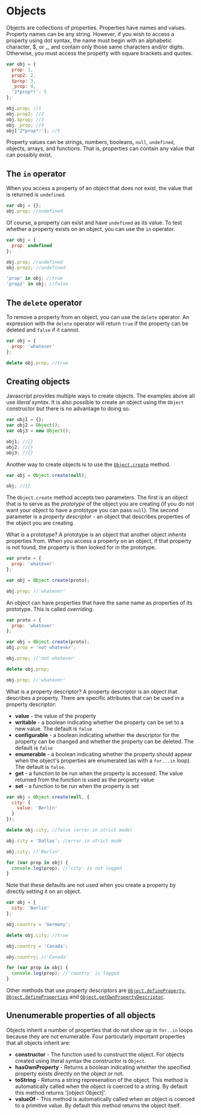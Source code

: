# Objects

Objects are collections of properties. Properties have names and values. Property names can be any string. However, if you wish to access a property using dot syntax, the name must begin with an alphabetic character, $, or _, and contain only those same characters and/or digits. Otherwise, you must access the property with square brackets and quotes.

```js
var obj = {
  prop: 1,
  prop2: 2,
  $prop: 3,
  _prop: 4,
  '2*prop*!': 5
};

obj.prop; //1
obj.prop2; //2
obj.$prop; //3
obj._prop; //4
obj['2*prop*!']; //5
```

Property values can be strings, numbers, booleans, `null`, `undefined`, objects, arrays, and functions. That is, properties can contain any value that can possibly exist.

## The `in` operator

When you access a property of an object that does not exist, the value that is returned is `undefined`.

```js
var obj = {};
obj.prop; //undefined
```

Of course, a property can exist and have `undefined` as its value. To test whether a property exists on an object, you can use the `in` operator.

```js
var obj = {
  prop: undefined
};

obj.prop; //undefined
obj.prop2; //undefined

'prop' in obj; //true
'prop2' in obj; //false
```

## The `delete` operator
To remove a property from an object, you can use the `delete` operator. An expression with the `delete` operator will return `true` if the property can be deleted and `false` if it cannot.

```js
var obj = {
  prop: 'whatever'
};

delete obj.prop; //true
```

## Creating objects

Javascript provides multiple ways to create objects. The examples above all use _literal syntax_. It is also possible to create an object using the `Object` constructor but there is no advantage to doing so.

```js
var obj1 = {};
var obj2 = Object();
var obj3 = new Object();

obj1; //{}
obj2; //{}
obj3; //{}
```

Another way to create objects is to use the <a href="https://developer.mozilla.org/en-US/docs/Web/JavaScript/Reference/Global_Objects/Object/create">`Object.create`</a> method.

```js
var obj = Object.create(null);

obj; //{}
```

The `Object.create` method accepts two parameters. The first is an object that is to serve as the _prototype_ of the object you are creating (if you do not want your object to have a prototype you can pass `null`). The second parameter is a _property descriptor_ - an object that describes properties of the object you are creating.

What is a prototype? A prototype is an object that another object _inherits_ properties from. When you access a property on an object, if that property is not found, the property is then looked for in the prototype.

```js
var proto = {
  prop: 'whatever'
};

var obj = Object.create(proto);

obj.prop; //'whatever'
```

An object can have properties that have the same name as properties of its prototype. This is called _overriding_.

```js
var proto = {
  prop: 'whatever'
};

var obj = Object.create(proto);
obj.prop = 'not whatever';

obj.prop; //'not whatever'

delete obj.prop;

obj.prop; //'whatever'
```

What is a property descriptor? A property descriptor is an object that describes a property. There are specific attributes that can be used in a property descriptor:

* **value** - the value of the property
* **writable** - a boolean indicating whether the property can be set to a new value. The default is `false`
* **configurable** - a boolean indicating whether the descriptor for the property can be changed and whether the property can be deleted. The default is `false`
* **enumerable** - a boolean indicating whether the property should appear when the object's properties are enumerated (as with a `for...in` loop). The default is `false`.
* **get** - a function to be run when the property is accessed. The value returned from the function is used as the property value
* **set** - a function to be run when the property is set

```js
var obj = Object.create(null, {
  city: {
    value: 'Berlin'
  }
});

delete obj.city; //false (error in strict mode)

obj.city = 'Dallas'; //error in strict mode

obj.city; //'Berlin'

for (var prop in obj) {
  console.log(prop); //'city' is not logged
}
```

Note that these defaults are not used when you create a property by directly setting it on an object.

```js
var obj = {
  city: 'Berlin'
};

obj.country = 'Germany';

delete obj.city; //true

obj.country = 'Canada';

obj.country; //'Canada'

for (var prop in obj) {
  console.log(prop); //'country' is logged
}

```

Other methods that use property descriptors are <a href="https://developer.mozilla.org/en-US/docs/Web/JavaScript/Reference/Global_Objects/Object/defineProperty">`Object.defineProperty`</a>, <a href="https://developer.mozilla.org/en-US/docs/Web/JavaScript/Reference/Global_Objects/Object/defineProperties">`Object.defineProperties`</a> and <a href="https://developer.mozilla.org/en-US/docs/Web/JavaScript/Reference/Global_Objects/Object/getOwnPropertyDescriptor">`Object.getOwnPropertyDescriptor`</a>.

## Unenumerable properties of all objects

Objects inherit a number of properties that do not show up in `for..in` loops because they are not enumerable. Four particularly important properties that all objects inherit are:

* **constructor** - The function used to construct the object. For objects created using literal syntax the constructor is `Object`.
* **hasOwnProperty** - Returns a boolean indicating whether the specified property exists directly on the object or not.
* **toString** - Returns a string represenation of the object. This method is automatically called when the object is coerced to a string. By default this method returns '[object Object]'.
* **valueOf** - This method is automatically called when an object is coerced to a primitive value. By default this method returns the object itself.
